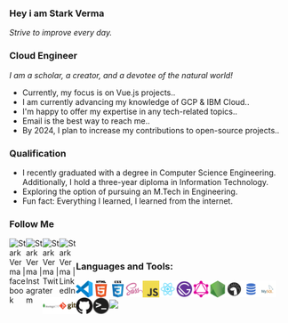 ### Hey i am Stark Verma
<em>Strive to improve every day.</em>

<!--
**starkverma111/starkverma111** is a ✨ _special_ ✨ repository because its `README.md` (this file) appears on your GitHub profile.

Here are some ideas to get you started:  -->
### Cloud Engineer

<em>I am a scholar, a creator, and a devotee of the natural world!</em>

- Currently, my focus is on Vue.js projects..
- I am currently advancing my knowledge of GCP & IBM Cloud..
- I'm happy to offer my expertise in any tech-related topics..
- Email is the best way to reach me..
- By 2024, I plan to increase my contributions to open-source projects..

### Qualification
- I recently graduated with a degree in Computer Science Engineering. Additionally, I hold a three-year diploma in Information Technology.
- Exploring the option of pursuing an M.Tech in Engineering.
- Fun fact: Everything I learned, I learned from the internet.

### Follow Me
<p><a href="#" rel="nofollow"><img align="left" alt="Stark Verma | facebook" width="30px" src="https://img.icons8.com/color/2x/facebook-new.png" style="max-width:100%;"></a>
<a href="#" rel="nofollow"><img align="left" alt="Stark Verma | Instagram" width="30px" src="https://img.icons8.com/color/2x/instagram-new--v1.png" style="max-width:100%;"></a>
<a href="#" rel="nofollow"><img align="left" alt="Stark Verma | Twitter" width="30px" src="https://img.icons8.com/color/2x/twitter-circled--v1.png" style="max-width:100%;"></a>
<a href="#" rel="nofollow"><img align="left" alt="Stark Verma | LinkedIn" width="30px" src="https://img.icons8.com/color/2x/linkedin.png" style="max-width:100%;"></a>
</p>
<br>

### Languages and Tools:
<p><a href="#" rel="nofollow"><img align="left" alt="Visual Studio Code" width="30px" src="https://raw.githubusercontent.com/github/explore/80688e429a7d4ef2fca1e82350fe8e3517d3494d/topics/visual-studio-code/visual-studio-code.png" style="max-width:100%;"></a>
  <a href="#" rel="nofollow"><img align="left" alt="HTML5" width="30px" src="https://raw.githubusercontent.com/github/explore/80688e429a7d4ef2fca1e82350fe8e3517d3494d/topics/html/html.png" style="max-width:100%;"></a>
  <a href="#" rel="nofollow"><img align="left" alt="CSS3" width="30px" src="https://raw.githubusercontent.com/github/explore/80688e429a7d4ef2fca1e82350fe8e3517d3494d/topics/css/css.png" style="max-width:100%;"></a>
  <a href="#" rel="nofollow"><img align="left" alt="Sass" width="30px" src="https://raw.githubusercontent.com/github/explore/80688e429a7d4ef2fca1e82350fe8e3517d3494d/topics/sass/sass.png" style="max-width:100%;"></a>
  <a href="#" rel="nofollow"><img align="left" alt="JavaScript" width="30px" src="https://raw.githubusercontent.com/github/explore/80688e429a7d4ef2fca1e82350fe8e3517d3494d/topics/javascript/javascript.png" style="max-width:100%;"></a>
  <a href="#" rel="nofollow"><img align="left" alt="React" width="30px" src="https://raw.githubusercontent.com/github/explore/80688e429a7d4ef2fca1e82350fe8e3517d3494d/topics/react/react.png" style="max-width:100%;"></a>
  <a href="#" rel="nofollow"><img align="left" alt="Gatsby" width="30px" src="https://raw.githubusercontent.com/github/explore/e94815998e4e0713912fed477a1f346ec04c3da2/topics/gatsby/gatsby.png" style="max-width:100%;"></a>
  <a href="#" rel="nofollow"><img align="left" alt="GraphQL" width="30px" src="https://raw.githubusercontent.com/github/explore/80688e429a7d4ef2fca1e82350fe8e3517d3494d/topics/graphql/graphql.png" style="max-width:100%;"></a>
  <a href="#" rel="nofollow"><img align="left" alt="Node.js" width="30px" src="https://raw.githubusercontent.com/github/explore/80688e429a7d4ef2fca1e82350fe8e3517d3494d/topics/nodejs/nodejs.png" style="max-width:100%;"></a>
  <a href="#" rel="nofollow"><img align="left" alt="Deno" width="30px" src="https://raw.githubusercontent.com/github/explore/361e2821e2dea67711cde99c9c40ed357061cf27/topics/deno/deno.png" style="max-width:100%;"></a>
  <a href="#" rel="nofollow"><img align="left" alt="SQL" width="30px" src="https://raw.githubusercontent.com/github/explore/80688e429a7d4ef2fca1e82350fe8e3517d3494d/topics/sql/sql.png" style="max-width:100%;"></a>
  <a href="#" rel="nofollow"><img align="left" alt="MySQL" width="30px" src="https://raw.githubusercontent.com/github/explore/80688e429a7d4ef2fca1e82350fe8e3517d3494d/topics/mysql/mysql.png" style="max-width:100%;"></a>
  <a href="#" rel="nofollow"><img align="left" alt="MongoDB" width="30px" src="https://raw.githubusercontent.com/github/explore/80688e429a7d4ef2fca1e82350fe8e3517d3494d/topics/mongodb/mongodb.png" style="max-width:100%;"></a>
  <a href="#" rel="nofollow"><img align="left" alt="Git" width="30px" src="https://raw.githubusercontent.com/github/explore/80688e429a7d4ef2fca1e82350fe8e3517d3494d/topics/git/git.png" style="max-width:100%;"></a>
  <a href="#" rel="nofollow"><img align="left" alt="GitHub" width="30px" src="https://raw.githubusercontent.com/github/explore/78df643247d429f6cc873026c0622819ad797942/topics/github/github.png" style="max-width:100%;"></a>
  <a href="#" rel="nofollow"><img align="left" alt="Terminal" width="30px" src="https://raw.githubusercontent.com/github/explore/80688e429a7d4ef2fca1e82350fe8e3517d3494d/topics/terminal/terminal.png" style="max-width:100%;"></a></p>
  <br>
  <br>
 <img src="https://media0.giphy.com/media/ZCGglesF0rjYA/giphy.gif" height="120px">

